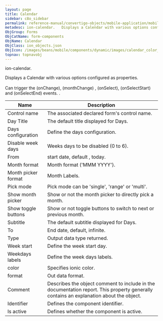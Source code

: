 ```yaml
---
layout: page
title: Calendar
sidebar: c8o_sidebar
permalink: reference-manual/convertigo-objects/mobile-application/mobile-components/form-components/calendar/
metadesc: ion-calendar.   Displays a Calendar with various options configured as properties.  Can trigger the (onChange), (monthChange) , (onSelect), (onSelectS
ObjGroup: Forms
ObjCatName: form-components
ObjName: Calendar
ObjClass: ion_objects.json
ObjIcon: /images/beans/mobile/components/dynamic/images/calendar_color_32x32.png
topnav: topnavobj
---
```

ion-calendar. <br/>

 Displays a Calendar with various options configured as properties.<br/>
<br/>
Can trigger the (onChange), (monthChange) , (onSelect), (onSelectStart) and (onSelectEnd) events. .

Name | Description 
--- | ---
Control name | The associated declared form's control name.
Day Title | The default title displayed for Days.
Days configuration | Define the days configuration.
Disable week days | Weeks days to be disabled (0 to 6).
From | start date, default , today.
Month format | Month format ('MMM YYYY').
Month picker format | Month Labels.
Pick mode | Pick mode can be 'single', 'range' or 'multi'.
Show month picker | Show or not the month picker to directly pick a month.
Show toggle buttons | Show or not toggle buttons to switch to next or previous month.
Subtitle | The default  subtitle displayed for Days.
To | End date, default, infinite.
Type | Output data type returned.
Week start | Define the week start day.
Weekdays labels | Define the week days labels.
color | Specifies ionic color.
format | Out data format.
Comment | Describes the object comment to include in the documentation report.  This property generally contains an explanation about the object. 
Identifier | Defines the component identifier.  
Is active | Defines whether the component is active. 

